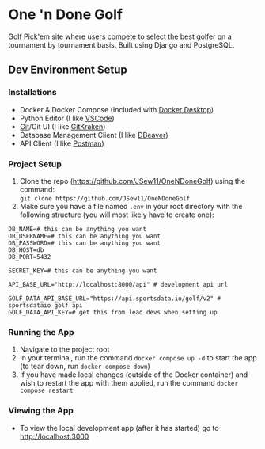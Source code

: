 # One 'n Done Golf
Golf Pick'em site where users compete to select the best golfer on a tournament by tournament basis. Built using Django and PostgreSQL.

## Dev Environment Setup

### Installations
* Docker & Docker Compose (Included with [Docker Desktop](https://www.docker.com/products/docker-desktop/))
* Python Editor (I like [VSCode](https://code.visualstudio.com/download))
* [Git](https://git-scm.com/downloads)/Git UI (I like [GitKraken](https://www.gitkraken.com/))
* Database Management Client (I like [DBeaver](https://dbeaver.io/))
* API Client (I like [Postman](https://www.postman.com/downloads/))

### Project Setup
1. Clone the repo (https://github.com/JSew11/OneNDoneGolf) using the command:  
    `git clone https://github.com/JSew11/OneNDoneGolf`
1. Make sure you have a file named `.env` in your root directory with the following structure (you will most likely have to create one):  
```
DB_NAME=# this can be anything you want
DB_USERNAME=# this can be anything you want
DB_PASSWORD=# this can be anything you want
DB_HOST=db
DB_PORT=5432

SECRET_KEY=# this can be anything you want

API_BASE_URL="http://localhost:8000/api" # development api url

GOLF_DATA_API_BASE_URL="https://api.sportsdata.io/golf/v2" # sportsdataio golf api
GOLF_DATA_API_KEY=# get this from lead devs when setting up
```

### Running the App
1. Navigate to the project root
1. In your terminal, run the command `docker compose up -d` to start the app (to tear down, run `docker compose down`)  
1. If you have made local changes (outside of the Docker container) and wish to restart the app with them applied, run the command `docker compose restart`

### Viewing the App
* To view the local development app (after it has started) go to [http://localhost:3000](http://localhost:3000)